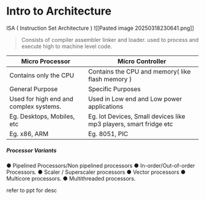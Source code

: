 # Intro to Architecture

ISA ( Instruction Set Architecture )
![[Pasted image 20250318230641.png]]
> Consists of compiler assembler linker and loader. used to process and execute high to machine level code.

| Micro Processor                        | Micro Controller                                                  |
| -------------------------------------- | ----------------------------------------------------------------- |
| Contains only the CPU                  | Contains the CPU and memory( like flash memory )                  |
| General Purpose                        | Specific Purposes                                                 |
| Used for high end and complex systems. | Used in Low end and Low power applications                        |
| Eg. Desktops, Mobiles, etc             | Eg. Iot Devices, Small devices like mp3 players, smart fridge etc |
| Eg. x86, ARM                           | Eg. 8051, PIC                                                     |

##### Processor Variants
● Pipelined Processors/Non pipelined processors
● In-order/Out-of-order Processors.
● Scaler / Superscaler processors
● Vector processors
● Multicore processors.
● Multithreaded processors.

refer to ppt for desc
